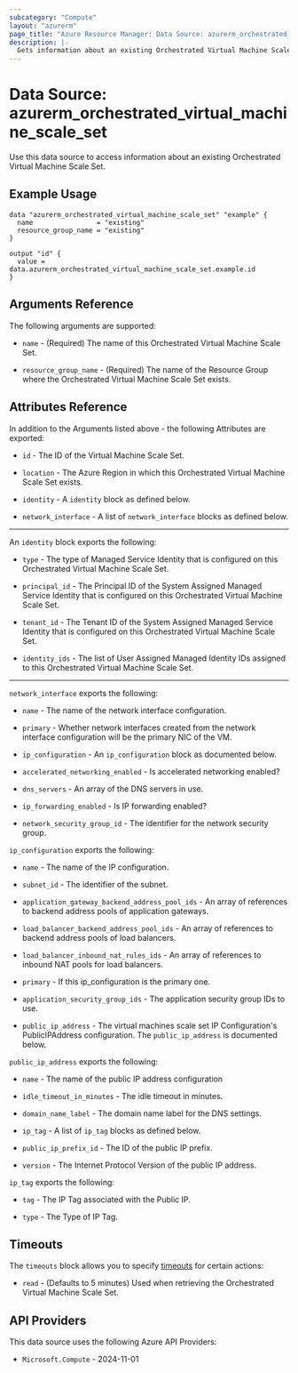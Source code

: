 ```yaml
---
subcategory: "Compute"
layout: "azurerm"
page_title: "Azure Resource Manager: Data Source: azurerm_orchestrated_virtual_machine_scale_set"
description: |-
  Gets information about an existing Orchestrated Virtual Machine Scale Set.
---
```


# Data Source: azurerm_orchestrated_virtual_machine_scale_set

Use this data source to access information about an existing Orchestrated Virtual Machine Scale Set.

## Example Usage

```hcl
data "azurerm_orchestrated_virtual_machine_scale_set" "example" {
  name                = "existing"
  resource_group_name = "existing"
}

output "id" {
  value = data.azurerm_orchestrated_virtual_machine_scale_set.example.id
}
```

## Arguments Reference

The following arguments are supported:

* `name` - (Required) The name of this Orchestrated Virtual Machine Scale Set.

* `resource_group_name` - (Required) The name of the Resource Group where the Orchestrated Virtual Machine Scale Set exists.

## Attributes Reference

In addition to the Arguments listed above - the following Attributes are exported:

* `id` - The ID of the Virtual Machine Scale Set.

* `location` - The Azure Region in which this Orchestrated Virtual Machine Scale Set exists.

* `identity` - A `identity` block as defined below.

* `network_interface` - A list of `network_interface` blocks as defined below.

---

An `identity` block exports the following:

* `type` - The type of Managed Service Identity that is configured on this Orchestrated Virtual Machine Scale Set.

* `principal_id` - The Principal ID of the System Assigned Managed Service Identity that is configured on this Orchestrated Virtual Machine Scale Set.

* `tenant_id` - The Tenant ID of the System Assigned Managed Service Identity that is configured on this Orchestrated Virtual Machine Scale Set.

* `identity_ids` - The list of User Assigned Managed Identity IDs assigned to this Orchestrated Virtual Machine Scale Set.

---

`network_interface` exports the following:

* `name` - The name of the network interface configuration.

* `primary` - Whether network interfaces created from the network interface configuration will be the primary NIC of the VM.

* `ip_configuration` - An `ip_configuration` block as documented below.

* `accelerated_networking_enabled` - Is accelerated networking enabled?

* `dns_servers` - An array of the DNS servers in use.

* `ip_forwarding_enabled` - Is IP forwarding enabled?

* `network_security_group_id` - The identifier for the network security group.

`ip_configuration` exports the following:

* `name` - The name of the IP configuration.

* `subnet_id` - The identifier of the subnet.

* `application_gateway_backend_address_pool_ids` - An array of references to backend address pools of application gateways.

* `load_balancer_backend_address_pool_ids` - An array of references to backend address pools of load balancers.

* `load_balancer_inbound_nat_rules_ids` - An array of references to inbound NAT pools for load balancers.

* `primary` -  If this ip_configuration is the primary one.

* `application_security_group_ids` -  The application security group IDs to use.

* `public_ip_address` - The virtual machines scale set IP Configuration's PublicIPAddress configuration. The `public_ip_address` is documented below.

`public_ip_address` exports the following:

* `name` - The name of the public IP address configuration

* `idle_timeout_in_minutes` - The idle timeout in minutes.

* `domain_name_label` - The domain name label for the DNS settings.

* `ip_tag` - A list of `ip_tag` blocks as defined below.

* `public_ip_prefix_id` - The ID of the public IP prefix.

* `version` - The Internet Protocol Version of the public IP address.


`ip_tag` exports the following:

* `tag` - The IP Tag associated with the Public IP.

* `type` - The Type of IP Tag.

## Timeouts

The `timeouts` block allows you to specify [timeouts](https://www.terraform.io/language/resources/syntax#operation-timeouts) for certain actions:

* `read` - (Defaults to 5 minutes) Used when retrieving the Orchestrated Virtual Machine Scale Set.

## API Providers
<!-- This section is generated, changes will be overwritten -->
This data source uses the following Azure API Providers:

* `Microsoft.Compute` - 2024-11-01
